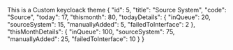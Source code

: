This is a Custom keycloack theme
{
        "id": 5,
        "title": "Source System",
        "code": "Source",
        "today": 17,
        "thismonth": 80,
        "todayDetails": {
            "inQueue": 20,
            "sourceSystem": 15,
            "manuallyAdded": 5,
            "failedToInterface": 2
        },
        "thisMonthDetails": {
            "inQueue": 100,
            "sourceSystem": 75,
            "manuallyAdded": 25,
            "failedToInterface": 10
        }
    }
